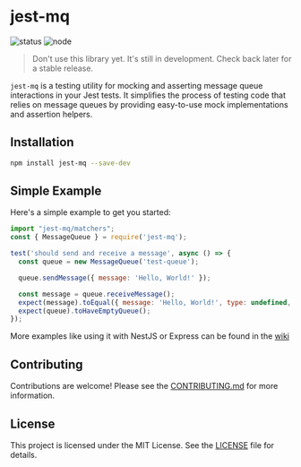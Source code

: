 # jest-mq

![status](https://img.shields.io/badge/status-development-blue)
![node](https://img.shields.io/badge/node-v23.6.0-red)

> Don't use this library yet. It's still in development. Check back later for a stable release.

`jest-mq` is a testing utility for mocking and asserting message queue interactions in your Jest tests. It simplifies the process of testing code that relies on message queues by providing easy-to-use mock implementations and assertion helpers.

## Installation

```sh
npm install jest-mq --save-dev
```

## Simple Example

Here's a simple example to get you started:

```javascript
import "jest-mq/matchers";
const { MessageQueue } = require('jest-mq');

test('should send and receive a message', async () => {
  const queue = new MessageQueue('test-queue');

  queue.sendMessage({ message: 'Hello, World!' });

  const message = queue.receiveMessage();
  expect(message).toEqual({ message: 'Hello, World!', type: undefined, id: 0 });
  expect(queue).toHaveEmptyQueue();
});
```

More examples like using it with NestJS or Express can be found in the [wiki](https://github.com/403-html/wiki)

## Contributing

Contributions are welcome! Please see the [CONTRIBUTING.md](CONTRIBUTING.md) for more information.

## License

This project is licensed under the MIT License. See the [LICENSE](LICENSE) file for details.
